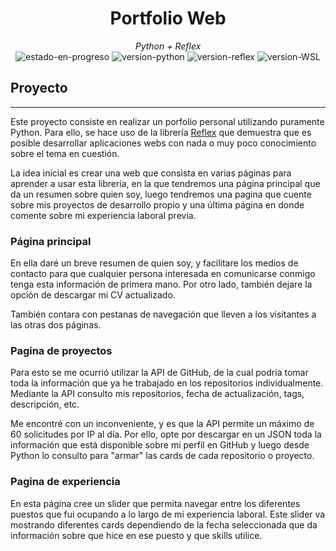<div align="center">
 <h1>Portfolio Web</h1>
 <i> Python + Reflex </i>
</div>

<div align="center">
 <img alt ="estado-en-progreso" src = https://img.shields.io/badge/estado-en%20progreso-green/>
 <img alt ="version-python" src =https://img.shields.io/badge/Python-3.10-blue>
<img alt ="version-reflex" src =https://img.shields.io/badge/Reflex-0.2.8-blue>
<img alt ="version-WSL" src =https://img.shields.io/badge/WSL-2.0-blue>
</div>

## Proyecto

---

Este proyecto consiste en realizar un porfolio personal utilizando puramente Python. 
Para ello, se hace uso de la librería [Reflex](https://reflex.dev/) que demuestra que es posible
desarrollar aplicaciones webs con nada o muy poco conocimiento sobre el tema en cuestión. 

La idea inicial es crear una web que consista en varias páginas para aprender a usar esta librería, 
en la que tendremos una página principal que da un resumen sobre quien soy, luego tendremos una
pagina que cuente sobre mis proyectos de desarrollo propio y una última página en donde
comente sobre mi experiencia laboral previa. 

### Página principal

En ella daré un breve resumen de quien soy, y facilitare los medios de contacto 
para que cualquier persona interesada en comunicarse conmigo tenga esta información 
de primera mano. Por otro lado, también dejare la opción de descargar mi CV actualizado.

También contara con pestanas de navegación que lleven a los visitantes a las otras dos páginas. 

### Pagina de proyectos

Para esto se me ocurrió utilizar la API de GitHub, de la cual podría tomar toda la información 
que ya he trabajado en los repositorios individualmente. Mediante la API consulto mis repositorios,
fecha de actualización, tags, descripción, etc. 

Me encontré con un inconveniente, y es que la API permite un máximo de 60 solicitudes por IP al día. Por
ello, opte por descargar en un JSON toda la información que está disponible sobre mi perfil en GitHub y 
luego desde Python lo consulto para "armar" las cards de cada repositorio o proyecto. 

### Pagina de experiencia

En esta página cree un slider que permita navegar entre los diferentes puestos que fui ocupando 
a lo largo de mi experiencia laboral. Este slider va mostrando diferentes cards dependiendo de la fecha
seleccionada que da información sobre que hice en ese puesto y que skills utilice.

